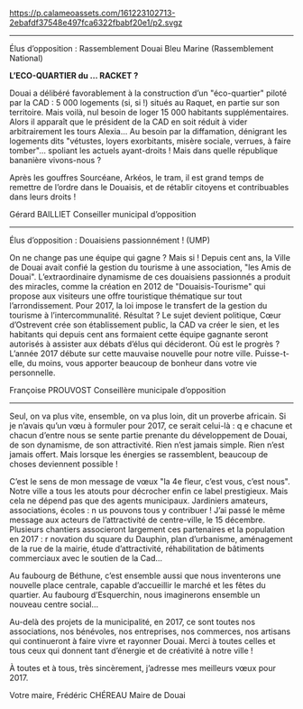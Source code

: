 https://p.calameoassets.com/161223102713-2ebafdf37548e497fca6322fbabf20e1/p2.svgz

---

Élus d’opposition : Rassemblement Douai Bleu Marine (Rassemblement National)

**L’ECO-QUARTIER
du … RACKET ?**

Douai a délibéré favorablement à la construction d’un "éco-quartier" piloté par la CAD : 5 000 logements (si, si !) situés au Raquet, en partie sur son territoire. Mais voilà, nul besoin de loger 15 000 habitants supplémentaires. Alors il apparaît que le président de la CAD en soit réduit à vider arbitrairement les tours Alexia…
Au besoin par la diffamation, dénigrant les logements dits "vétustes, loyers exorbitants, misère sociale, verrues, à faire tomber"… spoliant les actuels ayant-droits ! Mais dans quelle république bananière vivons-nous ?

Après les gouffres Sourcéane, Arkéos, le tram, il est grand temps de remettre de l’ordre dans le Douaisis, et de rétablir citoyens et contribuables dans leurs droits !

Gérard BAILLIET
Conseiller municipal d’opposition

---

Élus d’opposition : Douaisiens passionnément ! (UMP)

On ne change pas une équipe qui gagne ? Mais si ! Depuis cent ans, la Ville de Douai avait confié la gestion du tourisme à une association, "les Amis de Douai". L’extraordinaire dynamisme de ces douaisiens passionnés a produit des miracles, comme la création en 2012 de "Douaisis-Tourisme" qui propose aux visiteurs une offre touristique thématique sur tout l’arrondissement. Pour 2017, la loi impose le transfert de la gestion du tourisme à l’intercommunalité. Résultat ? Le sujet devient politique, Cœur d’Ostrevent crée son établissement public, la CAD va créer le sien, et les habitants qui depuis cent ans formaient cette équipe gagnante seront autorisés à assister aux débats d’élus qui décideront. Où est le progrès ? L’année 2017 débute sur cette mauvaise nouvelle pour notre ville. Puisse-t-elle, du moins, vous apporter beaucoup de bonheur dans votre vie personnelle.

Françoise PROUVOST
Conseillère municipale d’opposition

---

Seul, on va plus vite, ensemble, on va plus loin, dit un proverbe africain. Si je n’avais qu’un vœu à formuler pour 2017, ce serait celui-là : q e chacune et chacun d’entre nous se sente partie prenante du développement de Douai, de son dynamisme, de son attractivité. Rien n’est jamais simple. Rien n’est jamais offert. Mais lorsque les énergies se rassemblent, beaucoup de choses deviennent possible !

C’est le sens de mon message de vœux "la 4e fleur, c’est vous, c’est nous". Notre ville a tous les atouts pour décrocher enfin ce label prestigieux. Mais cela ne dépend pas que des agents municipaux. Jardiniers amateurs, associations, écoles : n us pouvons tous y contribuer ! J’ai passé le même message aux acteurs de l’attractivité de centre-ville, le 15 décembre. Plusieurs chantiers associeront largement ces partenaires et la population en 2017 : r novation du square du Dauphin, plan d’urbanisme, aménagement de la rue de la mairie, étude d’attractivité, réhabilitation de bâtiments commerciaux avec le soutien de la Cad…

Au faubourg de Béthune, c’est ensemble aussi que nous inventerons une nouvelle place centrale, capable d’accueillir le marché et les fêtes du quartier. Au faubourg d’Esquerchin, nous imaginerons ensemble un nouveau centre social…

Au-delà des projets de la municipalité, en 2017, ce sont toutes nos associations, nos bénévoles, nos entreprises, nos commerces, nos artisans qui continueront à faire vivre et rayonner Douai. Merci à toutes celles et tous ceux qui donnent tant d’énergie et de créativité à notre ville !

À toutes et à tous, très sincèrement, j’adresse mes meilleurs vœux pour 2017.

Votre maire,
Frédéric CHÉREAU
Maire de Douai
